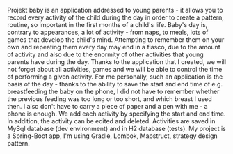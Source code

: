 Projekt baby is an application addressed to young parents - it allows you to record every activity of the child during the day in order to create a pattern, routine, so important in the first months of a child's life. Baby's day is, contrary to appearances, a lot of activity - from naps, to meals, lots of games that develop the child's mind. Attempting to remember them on your own and repeating them every day may end in a fiasco, due to the amount of activity and also due to the enormity of other activities that young parents have during the day. Thanks to the application that I created, we will not forget about all activities, games and we will be able to control the time of performing a given activity.
For me personally, such an application is the basis of the day - thanks to the ability to save the start and end time of e.g. breastfeeding the baby on the phone, I did not have to remember whether the previous feeding was too long or too short, and which breast I used then. I also don't have to carry a piece of paper and a pen with me - a phone is enough.
We add each activity by specifying the start and end time. In addition, the activity can be edited and deleted. Activities are saved in MySql database (dev environment) and in H2 database (tests). My project is a Spring-Boot app, I'm using Gradle, Lombok, Mapstruct, strategy design pattern.
